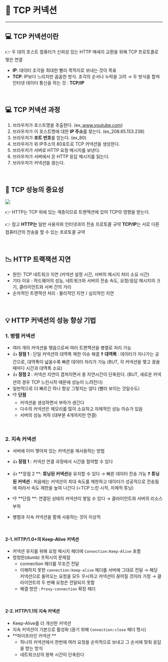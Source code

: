 # 📡 TCP 커넥션
--- 

## 💻 TCP 커넥션이란
 👉 두 대의 호스트 컴퓨터가 신뢰성 있는 HTTP 메세지 교환을 위해 TCP 프로토콜로 맺은 연결

- **IP**: 데이터 조각을 최대한 빨리 목적지로 보내는 것이 목표
- **TCP**: IP보다 느리지만 꼼꼼한 방식. 조각의 순서나 누락을 고려
→ 두 방식을 합쳐 인터넷 데이터 통신을 하는 것 : **TCP/IP**
<br>

## 💻 TCP 커넥션 과정
1. 브라우저가 호스트명을 추출한다. (ex_www.youtube.com)
2. 브라우저가 이 호스트명에 대한 **IP 주소**를 찾는다. (ex_208.65.153.238)
3. 브라우저가 **포트 번호**를 얻는다. (ex_80)
4. 브라우저가 위 IP주소의 80포트로 TCP 커넥션을 생성한다.
5. 브라우저가 서버로 HTTP 요청 메시지를 보낸다.
6. 브라우저가 서버에서 온 HTTP 응답 메시지를 읽는다.
7. 브라우저가 커넥션을 끊는다.

<br>

## 🎇 TCP 성능의 중요성
![](https://velog.velcdn.com/images/mooongs/post/3f436967-1962-4e59-97c8-15eac2947789/image.png)

👉  HTTP는 TCP 위에 있는 계층이므로 트랜잭션에 있어 TCP의 영향을 받는다.

👉  참고
**HTTP는** 일반 사용자와 인터넷과의 전송 프로토콜 규약
**TCP/IP**는 서로 다른 컴퓨터간의 전송을 할 수 있는 프로토콜 규약

<br>

## 📉 HTTP 트랙잭션 지연 
- 원인: TCP 네트워크 지연 (커넥션 설정 시간, 서버의 메시지 처리 소요 시간)
- 기타 이유 : 하드웨어의 성능, 네트워크와 서버의 전송 속도, 요청/응답 메시지의 크기, 클라이언트와 서버 간의 거리
- 순차적인 트랜잭션 처리 : 물리적인 지연 / 심리적인 지연
<br>

## 💡 HTTP 커넥션의 성능 향상 기법
### 1. 병렬 커넥션
- 여러 개의 커넥션을 맺음으로써 여러 트랜잭션을 병렬로 처리 가능
- 👍 **장점 1** : 단일 커넥션의 대역폭 제한 이슈 해결
	❓ **대역폭** : 데이터가 지나가는 공간으로, 대역폭이 넓을수록 빠른 데이터 처리가 가능
    (BUT, 각 커넥션을 맺고 끊을 때마다 시간과 대역폭 소요)
- 👍 **장점 2** : 커넥션 지연이 겹쳐지면서 총 지연시간이 단축된다.
	(BUT, 새로운 커넥션의 경우 TCP 느린시작 때문에 성능이 느려진다)
- 일반적으로 더 빠르긴 하나 항상 그렇지는 않다 (빨라 보이는 것일수도)
- 👎 **단점**
	- 커넥션을 생성하면서 부하가 생긴다
	- 다수의 커넥션은 메모리를 많이 소요하고 자체적인 성능 이슈가 있음
    - 서버의 성능 저하 (대부분 4개까지만 연결)
<br>

### 2. 지속 커넥션
- 서버에 이미 맺어져 있는 커넥션을 재사용하는 방법
- 👍 **장점 1** : 커넥션 연결 과정에서 시간을 절약할 수 있다
- 👍 **장점 2 **: **튜닝된 커넥션**을 유지할 수 있다 → 빠른 데이터 전송 가능
	❓ **튜닝된 커넥션** : 처음에는 커넥션의 최대 속도를 제한하고 데이터가 성공적으로 전송됨에 따라서 속도 제한을 높여 나간다 (=TCP 느린 시작, 자체적 튜닝)
    
- 👎 **단점 **: 연결된 상태의 커넥션이 쌓일 수 있다 → 클라이언트와 서버의 리소스 부하
- 병렬과 지속 커넥션을 함께 사용하는 것이 이상적
<br>

#### 2-1. HTTP/1.0+의 Keep-Alive 커넥션
- 커넥션 유지를 위해 요청 메시지 헤더에 `Connection:Keep-Alive` 포함
- 멍청한(dumb) 프락시의 문제점
	- connection 헤더를 무조건 전달
    - 이해하지 못한 `connection:keep-alive` 헤더를 서버에 그대로 전달 → 해당 커넥션으로 들어오는 요청을 모두 무시하고 커넥션이 끊어질 것이라 가정 → 클라이언트의 두 번째 요청은 전달되지 못함
    - 해결 방안 : `Proxy-connection` 확장 헤더
<br>

#### 2-2. HTTP/1.1의 지속 커넥션
- Keep-Alive를 더 개선한 커넥션
- 지속 커넥션이 기본으로 활성화 (끊기 위해 `Connection:close` 헤더 명시)
- **파이프라인 커넥션 **
	- 하나의 커넥션에서 한번에 여러 요청을 순차적으로 보내고 그 순서에 맞춰 응답을 받는 방식
	- 네트워크상의 왕복 시간이 단축된다
